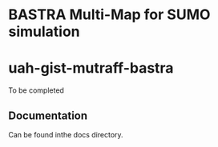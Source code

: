 # BASTRA Multi-Map for SUMO simulation
# uah-gist-mutraff-bastra

To be completed

## Documentation

Can be found inthe docs directory.

